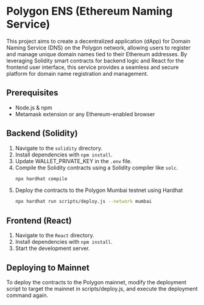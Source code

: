 # Polygon ENS (Ethereum Naming Service)

This project aims to create a decentralized application (dApp) for Domain Naming Service (DNS) on the Polygon network, allowing users to register and manage unique domain names tied to their Ethereum addresses. By leveraging Solidity smart contracts for backend logic and React for the frontend user interface, this service provides a seamless and secure platform for domain name registration and management.

## Prerequisites

- Node.js & npm
- Metamask extension or any Ethereum-enabled browser

## Backend (Solidity)
1. Navigate to the `solidity` directory.
2. Install dependencies with `npm install`.
3. Update WALLET_PRIVATE_KEY in the `.env` file.
4. Compile the Solidity contracts using a Solidity compiler like `solc`.
   ```bash
   npx hardhat compile
5. Deploy the contracts to the Polygon Mumbai testnet using Hardhat
    ```bash
    npx hardhat run scripts/deploy.js --network mumbai
## Frontend (React) 
1. Navigate to the `React` directory.
2. Install dependencies with `npm install`.
3. Start the development server.

## Deploying to Mainnet
To deploy the contracts to the Polygon mainnet, modify the deployment script to target the mainnet in scripts/deploy.js, and execute the deployment command again.

